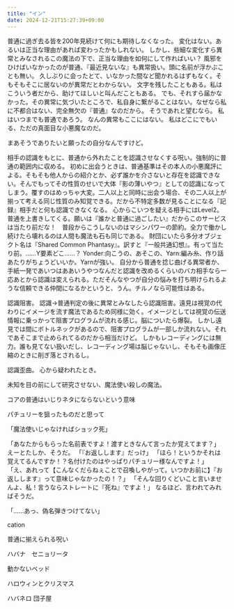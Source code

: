 ```yaml
---
title: "イン"
date: 2024-12-21T15:27:39+09:00
---
```

普通に過ぎ去る皆を200年見続けて何にも期待しなくなった。
変化はない。あるいは正当な理由があれば変わったかもしれない。
しかし、些細な変化すら異常とみなされるこの魔法の下で、正当な理由を如何にして作ればいい？
風邪をひけばいなかったのが普通、『最近見ないな』も異常扱い。頭に名前が浮かぶことも無い。
久しぶりに会ったとて、いなかった間など聞かれるはずもなく。そもそもそこに居ないのが異常だとわからない。
文字を残したこともある。私はこういう者だから、助けてほしいと叫んだこともある。
でも、それすら届かなかった。その異常に気づいたところで、私自身に繋がることはない。なぜなら私に不都合はない、完全無欠の『普通』なのだから。
そうであれと望むなら。
私はいつまでも普通であろう。
なんの異常もここにはない。
私はどこにでもいる、ただの真面目な小悪魔なのだ。

まあそうでありたいと願ったの自分なんですけど。

相手の認識をもとに、普通から外れたことを認識させなくする呪い。強制的に普通の範囲内に収める。
初めに出会うときは、普通基準はその本人の小悪魔評による。そもそも他人からの紹介とか、必ず誰かを介さないと存在を認識できない。そんでもってその性質のせいで大体『影の薄いやつ』としての認識になってしまう。覆すのはめっちゃ大変。二人以上と同時に出会う場合、その二人以上が揃って考える同じ性質のみ知覚できる。だから不特定多数が見ることになる『記録』相手だと何も認識できなくなる。
心からこいつを疑える相手にはLevel2。普通を上書きしてくる。願いは『誰かと普通に過ごしたい』だからこのサービスは当たり前だな！　普段からこうしないのはマシンパワーの節約。全力で働かし続けたら壊れるのは人間も魔法も石も同じである。
財団にいたら多分オブジェクト名は『Shared Common Phantasy』。訳すと『一般共通幻想』。有って当たり前。……Y要素どこ……？
Yonder:向こうの、あそこの、Yarn:編み糸、作り話　あたりがちょうどいいか。Yarnが強い。
自分から普通を捻じ曲げる異常者か、手紙一発であいつはああいうやつなんだと認識を改めるくらいのバカ相手なら一応あとから認識は変えられる。ただそんなやつが自分の悩みを打ち明けられるような信頼できる仲間になるかというと、うん。チルノなら可能性はある。

認識阻害。
認識→普通判定の後に異常とみなしたら認識阻害。遠見は視覚の代わりにイメージを流す魔法であるため同様に効く。イメージとしては視覚の伝送情報に乗っかって阻害プログラムが流れる感じ。脳についたら爆裂。
しかし遠見では間にボトルネックがあるので、阻害プログラムが一部しか流れない。それであそこまで止められてるのだから相当だけど。
しかもレコーディングには無力。誰も見てない扱いだし、レコーディング場は脳じゃないし、そもそも画像圧縮のときに削ぎ落とされるし。

認識歪曲。
心から疑われたとき。


未知を目の前にして研究させない、魔法使い殺しの魔法。




コアの普通はいじりネタにならないという意味

パチュリーを狙ったものだと思って

「魔法使いじゃなければショック死」


「あなたからもらった名前表ですよ！渡すときなんて言ったか覚えてます？」
えーとたしか、そうだ。
「『お返しします』だっけ」
「ほら！というかそれは覚えてるんですか！？名付けたのはやっぱりパチュリー様なんですよ！」
「え、あれって【こんなくだらねぇことで召喚しやがって。いつかお前に】『お返しします』って意味じゃなかったの！？」
「そんな回りくどいこと言いませんよ、私！言うならストレートに『死ね』ですよ！」
なるほど、言われてみればそうだ。


「……あっ、偽名弾きつけてない」


cation


普通に揃えられる呪い


ハバナ　セニョリータ


動かないベッド


ハロウィンとクリスマス



ハバネロ
団子屋
